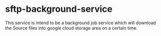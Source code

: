 # sftp-background-service
This service is intend to be a background job service which will download the Source files into google cloud storage area on a certain time.
